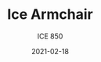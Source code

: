 ---
designer: "Claudio Dondoli - Marco Pocci"
description: "Ice%20collection%20has%20become%20a%20bestseller%20thanks%20to%20its%20versatility%20and%20soundness.%20The%20tubular%20legs%20in%20anodized%20aluminium%20%D8%2028%20are%20inserted%20into%20the%20gas%20injection%20moulding%20polypropylene%20shell%2C%20this%20combination%20of%20materilas%20makes%20the%20armchair%20suitable%20for%20an%20array%20of%20varied%20furnishing%20needs%2C%20indoor%20and%20outdoor."
image_primary: "img/Ice_850_01_zoom.jpg"
image_secondary: "img/Ice_850_02_zoom.jpg"
manufacturer: "Pedrali"
href: "https://www.pedrali.it/en/products/catalog/Armchair-ICE-850/"
subtitle: "ICE 850"
tags: 
  - "Pedrali"
  - "Chairs"
title: "Ice Armchair"
category: "Chairs"
slug: "/manufacturers/pedrali/chairs/claudio-dondoli-marco-pocci-ice-armchair"
date: "2021-02-18"
---
